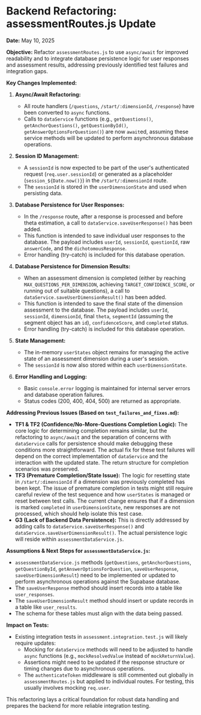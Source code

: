 # Backend Refactoring: assessmentRoutes.js Update

**Date:** May 10, 2025

**Objective:** Refactor `assessmentRoutes.js` to use `async/await` for improved readability and to integrate database persistence logic for user responses and assessment results, addressing previously identified test failures and integration gaps.

**Key Changes Implemented:**

1.  **Async/Await Refactoring:**
    *   All route handlers (`/questions`, `/start/:dimensionId`, `/response`) have been converted to `async` functions.
    *   Calls to `dataService` functions (e.g., `getQuestions()`, `getAnchorQuestions()`, `getQuestionById()`, `getAnswerOptionsForQuestion()`) are now `await`ed, assuming these service methods will be updated to perform asynchronous database operations.

2.  **Session ID Management:**
    *   A `sessionId` is now expected to be part of the user's authenticated request (`req.user.sessionId`) or generated as a placeholder (`session_${Date.now()}`) in the `/start/:dimensionId` route.
    *   The `sessionId` is stored in the `userDimensionState` and used when persisting data.

3.  **Database Persistence for User Responses:**
    *   In the `/response` route, after a response is processed and before theta estimation, a call to `dataService.saveUserResponse()` has been added.
    *   This function is intended to save individual user responses to the database. The payload includes `userId`, `sessionId`, `questionId`, raw `answerCode`, and the `dichotomousResponse`.
    *   Error handling (try-catch) is included for this database operation.

4.  **Database Persistence for Dimension Results:**
    *   When an assessment dimension is completed (either by reaching `MAX_QUESTIONS_PER_DIMENSION`, achieving `TARGET_CONFIDENCE_SCORE`, or running out of suitable questions), a call to `dataService.saveUserDimensionResult()` has been added.
    *   This function is intended to save the final state of the dimension assessment to the database. The payload includes `userId`, `sessionId`, `dimensionId`, final `theta`, `segmentId` (assuming the segment object has an `id`), `confidenceScore`, and `completed` status.
    *   Error handling (try-catch) is included for this database operation.

5.  **State Management:**
    *   The in-memory `userStates` object remains for managing the active state of an assessment dimension during a user's session.
    *   The `sessionId` is now also stored within each `userDimensionState`.

6.  **Error Handling and Logging:**
    *   Basic `console.error` logging is maintained for internal server errors and database operation failures.
    *   Status codes (200, 400, 404, 500) are returned as appropriate.

**Addressing Previous Issues (Based on `test_failures_and_fixes.md`):**

*   **TF1 & TF2 (Confidence/No-More-Questions Completion Logic):** The core logic for determining completion remains similar, but the refactoring to `async/await` and the separation of concerns with `dataService` calls for persistence should make debugging these conditions more straightforward. The actual fix for these test failures will depend on the correct implementation of `dataService` and the interaction with the updated state. The return structure for completion scenarios was preserved.
*   **TF3 (Premature Completion/State Issue):** The logic for resetting state in `/start/:dimensionId` if a dimension was previously completed has been kept. The issue of premature completion in tests might still require careful review of the test sequence and how `userStates` is managed or reset between test calls. The current change ensures that if a dimension is marked `completed` in `userDimensionState`, new responses are not processed, which should help isolate this test case.
*   **G3 (Lack of Backend Data Persistence):** This is directly addressed by adding calls to `dataService.saveUserResponse()` and `dataService.saveUserDimensionResult()`. The actual persistence logic will reside within `assessmentDataService.js`.

**Assumptions & Next Steps for `assessmentDataService.js`:**

*   `assessmentDataService.js` methods (`getQuestions`, `getAnchorQuestions`, `getQuestionById`, `getAnswerOptionsForQuestion`, `saveUserResponse`, `saveUserDimensionResult`) need to be implemented or updated to perform asynchronous operations against the Supabase database.
*   The `saveUserResponse` method should insert records into a table like `user_responses`.
*   The `saveUserDimensionResult` method should insert or update records in a table like `user_results`.
*   The schema for these tables must align with the data being passed.

**Impact on Tests:**

*   Existing integration tests in `assessment.integration.test.js` will likely require updates:
    *   Mocking for `dataService` methods will need to be adjusted to handle `async` functions (e.g., `mockResolvedValue` instead of `mockReturnValue`).
    *   Assertions might need to be updated if the response structure or timing changes due to asynchronous operations.
    *   The `authenticateToken` middleware is still commented out globally in `assessmentRoutes.js` but applied to individual routes. For testing, this usually involves mocking `req.user`.

This refactoring lays a critical foundation for robust data handling and prepares the backend for more reliable integration testing.

